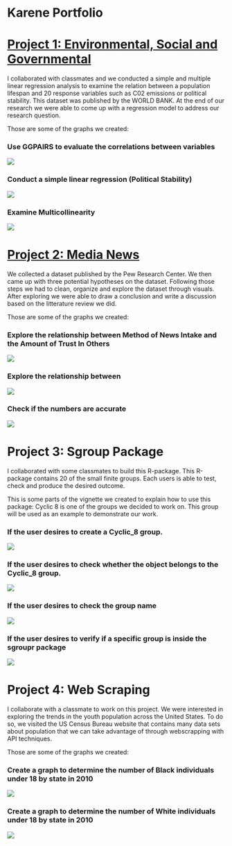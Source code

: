 # Karene Portfolio

# [Project 1: Environmental, Social and Governmental](https://github.com/Karene123/ESG-Project)

I collaborated with classmates and we conducted a simple and multiple linear regression analysis to examine the relation between a population lifespan and 20 response variables such as C02 emissions or political stability. This dataset was published by the WORLD BANK. At the end of our research we were able to come up with a regression model to address our research question.  

Those are some of the graphs we created:

### Use GGPAIRS to evaluate the correlations between variables 
![](/images/Screenshot%202022-05-18%20003222.png)

### Conduct a simple linear regression (Political Stability)
![](/images/Screenshot%202022-05-18%20003536.png)

### Examine Multicollinearity
![](/images/Screenshot%202022-05-18%20012043.png)

# [Project 2: Media News](https://github.com/Karene123/Media-New-Project)

We collected a dataset published by the Pew Research Center. We then came up with three potential hypotheses on the dataset. Following those steps we had to clean, organize and explore the dataset through visuals. After exploring we were able to draw a conclusion and write a discussion based on the litterature review we did. 

Those are some of the graphs we created:

### Explore the relationship between Method of News Intake and the Amount of Trust In Others
![](https://github.com/Karene123/Karene-Portfolio/blob/main/Screenshot%202022-05-18%20020456.png)

### Explore the relationship between 
![](https://github.com/Karene123/Karene-Portfolio/blob/main/Screenshot%202022-05-18%20020532.png)

### Check if the numbers are accurate
![](https://github.com/Karene123/Karene-Portfolio/blob/main/Screenshot%202022-05-18%20020532.png)

# Project 3: Sgroup Package
I collaborated with some classmates to build this R-package.
This R-package contains 20 of the small finite groups. Each users is able to test, check and produce the desired outcome.

This is some parts of the vignette we created to explain how to use this package:
Cyclic 8 is one of the groups we decided to work on. This group will be used as an example to demonstrate our work.

### If the user desires to create a Cyclic_8 group.
![](https://github.com/Karene123/Karene-Portfolio/blob/main/Screenshot%202022-05-18%20025604.png)

### If the user desires to check whether the object belongs to the Cyclic_8 group. 
![](https://github.com/Karene123/Karene-Portfolio/blob/main/Screenshot%202022-05-18%20025023.png)

### If the user desires to check the group name
![](https://github.com/Karene123/Karene-Portfolio/blob/main/Screenshot%202022-05-18%20025038.png)

### If the user desires to verify if a specific group is inside the sgroupr package
![](https://github.com/Karene123/Karene-Portfolio/blob/main/Screenshot%202022-05-18%20025109.png)

# Project 4: Web Scraping 
I collaborate with a classmate to work on this project.
We were interested in exploring the trends in the youth population across the United States. To do so, we visited the US Census Bureau website that contains many data sets about population that we can take advantage of through webscrapping with API techniques.

Those are some of the graphs we created:

### Create a graph to determine the number of Black individuals under 18 by state in 2010
![](https://github.com/Karene123/Karene-Portfolio/blob/main/Screenshot%202022-05-18%20030849.png)

### Create a graph to determine the number of White individuals under 18 by state in 2010
![](https://github.com/Karene123/Karene-Portfolio/blob/main/Screenshot%202022-05-18%20031010.png)



